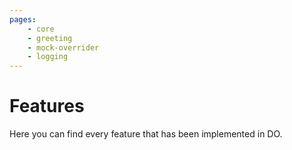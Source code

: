 ```yaml
---
pages:
    - core
    - greeting
    - mock-overrider
    - logging
---
```


# Features

Here you can find every feature that has been implemented in DO.
